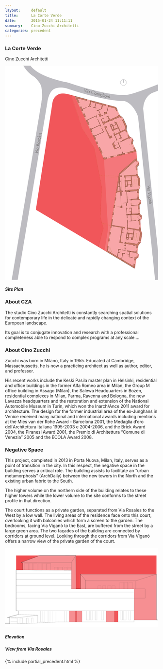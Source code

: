 ```yaml
---
layout:     default
title:      La Corte Verde
date:       2015-01-24 11:11:11
summary:    Cino Zucchi Architetti
categories: precedent
---
```


<h3 class="h3 r700">La Corte Verde</h3>
Cino Zucchi Architetti

![Connection To City](/images/cv-1.png)
##### Site Plan

### About CZA

The studio Cino Zucchi Architetti is constantly searching spatial solutions for contemporary life in the delicate and rapidly changing context of the European landscape.

Its goal is to conjugate innovation and research with a professional completeness able to respond to complex programs at any scale....

### About Cino Zucchi

Zucchi was born in Milano, Italy in 1955. Educated at Cambridge, Massachussetts, he is now a practicing architect as well as author, editor, and professor. 

His recent works include the Keski Pasila master plan in Helsinki, residential and office buildings in the former Alfa Romeo area in Milan, the Group M office building in Assago (Milan), the Salewa Headquarters in Bozen, residential complexes in Milan, Parma, Ravenna and Bologna, the new Lavazza headquarters and the restoration and extension of the National Automobile Museum in Turin, which won the Inarch/Ance 2011 award for architecture. The design for the former industrial area of the ex-Junghans in Venice received many national and international awards including mentions at the Mies van der Rohe Award - Barcelona 2001, the Medaglia d’oro dell’Architettura Italiana 1995-2003 e 2004-2006, and the Brick Award 2004, the Piranesi Award 2001, the Premio di Architettura “Comune di Venezia” 2005 and the ECOLA Award 2008. 

### Negative Space

This project, completed in 2013 in Porta Nuova, Milan, Italy, serves as a point of transition in the city. In this respect, the negative space in the building serves a critical role. The building assists to facilitate an “urban metamorphosis” (ArchDaily) between the new towers in the North and the existing urban fabric to the South.

The higher volume on the northern side of the building relates to these higher towers while the lower volume to the site conforms to the street profile in that direction.

The court functions as a private garden, separated from Via Rosales to the West by a low wall. The living areas of the residence face onto this court, overlooking it with balconies which form a screen to the garden. The bedrooms, facing Via Viganò to the East, are buffered from the street by a large green area. The two façades of the building are connected by corridors at ground level. Looking through the corridors from Via Viganò offers a narrow view of the private garden of the court.

![Connection To City](/images/cv-2.png)
##### Elevation 
##### View from Via Rosales

{% include partial_precedent.html %}

